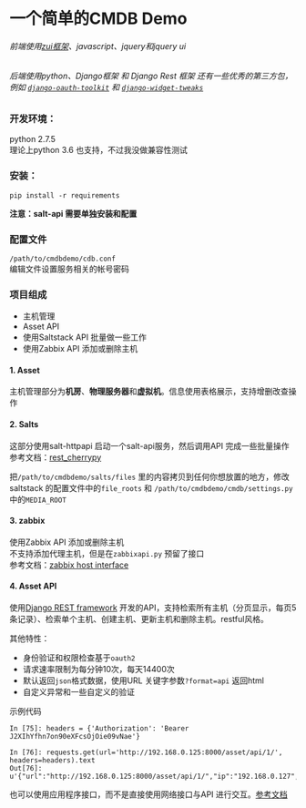 # 一个简单的CMDB Demo
###### 前端使用[zui框架](http://zui.sexy/)、javascript、jquery和jquery ui
###### 后端使用python、Django框架 和 Django Rest 框架 还有一些优秀的第三方包，例如 [`django-oauth-toolkit`](https://django-oauth-toolkit.readthedocs.io/en/latest/index.html) 和 [`django-widget-tweaks`](https://pypi.org/project/django-widget-tweaks/)

### 开发环境：
python 2.7.5  
理论上python 3.6 也支持，不过我没做兼容性测试

### 安装：
`pip install -r requirements`

**注意：salt-api 需要单独安装和配置**

### 配置文件
`/path/to/cmdbdemo/cdb.conf`  
编辑文件设置服务相关的帐号密码  

### 项目组成
- 主机管理
- Asset API
- 使用Saltstack API 批量做一些工作
- 使用Zabbix API 添加或删除主机

#### 1. Asset
主机管理部分为**机房**、**物理服务器**和**虚拟机**。信息使用表格展示，支持增删改查操作

#### 2. Salts
这部分使用salt-httpapi 启动一个salt-api服务，然后调用API 完成一些批量操作  
参考文档：[rest_cherrypy](https://docs.saltstack.com/en/latest/ref/netapi/all/salt.netapi.rest_cherrypy.html)

把`/path/to/cmdbdemo/salts/files` 里的内容拷贝到任何你想放置的地方，修改saltstack 的配置文件中的`file_roots` 和 `/path/to/cmdbdemo/cmdb/settings.py` 中的`MEDIA_ROOT`

#### 3. zabbix
使用Zabbix API 添加或删除主机  
不支持添加代理主机，但是在`zabbixapi.py` 预留了接口  
参考文档：[zabbix host interface](https://www.zabbix.com/documentation/3.4/zh/manual/api/reference/hostinterface)

#### 4. Asset API
使用[Django REST framework](https://www.django-rest-framework.org/) 开发的API，支持检索所有主机（分页显示，每页5条记录）、检索单个主机、创建主机、更新主机和删除主机。restful风格。  

其他特性：
- 身份验证和权限检查基于`oauth2`
- 请求速率限制为每分钟10次，每天14400次
- 默认返回`json`格式数据，使用URL 关键字参数`?format=api` 返回html
- 自定义异常和一些自定义的验证

示例代码
```
In [75]: headers = {'Authorization': 'Bearer J2XIhYfhn7on90eXFcsOjOie09vNae'}

In [76]: requests.get(url='http://192.168.0.125:8000/asset/api/1/', headers=headers).text
Out[76]: u'{"url":"http://192.168.0.125:8000/asset/api/1/","ip":"192.168.0.127","other_ip":"192.168.0.13","idc_name":"\u7a33\u901f\u6c55\u5c3e\u6570\u636e\u4e2d\u5fc31","hostname":"","cpu":"","memory":"","disk":"","system":"","status":"\u5df2\u4f7f\u7528","asset_type":"\u865a\u62df\u673a","env":"\u6d4b\u8bd5\u73af\u5883","belong_to":"192.168.0.20","comment":""}'
```
也可以使用应用程序接口，而不是直接使用网络接口与API 进行交互。[参考文档](https://www.django-rest-framework.org/topics/api-clients/)
